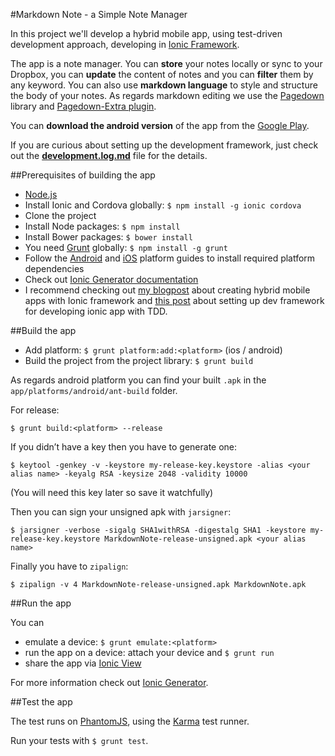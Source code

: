 #Markdown Note - a Simple Note Manager

In this project we'll develop a hybrid mobile app, using test-driven development approach, developing in [Ionic Framework](ionicframework.com).

The app is a note manager. You can **store** your notes locally or sync to your Dropbox, you can **update** the content of notes and you can **filter** them by any keyword. You can also use **markdown language** to style and structure the body of your notes. As regards markdown editing we use the [Pagedown](https://code.google.com/p/pagedown/wiki/PageDown) library and [Pagedown-Extra plugin](https://github.com/jmcmanus/pagedown-extra).

You can **download the android version** of the app from the [Google Play](https://play.google.com/store/apps/details?id=com.tompascall.MarkdownNote).

If you are curious about setting up the development framework, just check out the [**development.log.md**](https://github.com/tompascall/markdownNote/blob/master/development.log.md) file for the details.

##Prerequisites of building the app

- [Node.js](nodejs.org)
- Install Ionic and Cordova globally: ```$ npm install -g ionic cordova```
- Clone the project
- Install Node packages: ```$ npm install```
- Install Bower packages: ```$ bower install```
- You need [Grunt](http://gruntjs.com/) globally: ```$ npm install -g grunt```
- Follow the [Android]() and [iOS]() platform guides to install required platform dependencies
- Check out [Ionic Generator documentation](https://github.com/diegonetto/generator-ionic/tree/master/docs)
- I recommend checking out [my blogpost](http://js-workout.tompascall.com/lets-create-hybrid-mobile-apps-with-ionic-framework/) about creating hybrid mobile apps with Ionic framework and [this post](http://js-workout.tompascall.com/lets-develop-hybrid-mobile-apps-with-ionic-framework-ii/) about setting up dev framework for developing ionic app with TDD.

##Build the app

- Add platform: ```$ grunt platform:add:<platform>``` (ios / android)
- Build the project from the project library: ```$ grunt build```

As regards android platform you can find your built `.apk` in the `app/platforms/android/ant-build` folder.

For release:

```$ grunt build:<platform> --release```

If you didn’t have a key then you have to generate one:

```$ keytool -genkey -v -keystore my-release-key.keystore -alias <your alias name> -keyalg RSA -keysize 2048 -validity 10000```

(You will need this key later so save it watchfully)

Then you can sign your unsigned apk with `jarsigner`:

```$ jarsigner -verbose -sigalg SHA1withRSA -digestalg SHA1 -keystore my-release-key.keystore MarkdownNote-release-unsigned.apk <your alias name>```

Finally you have to `zipalign`:

```$ zipalign -v 4 MarkdownNote-release-unsigned.apk MarkdownNote.apk```

##Run the app

You can 

- emulate a device: ```$ grunt emulate:<platform>```
- run the app on a device: attach your device and ```$ grunt run```
- share the app via [Ionic View](http://view.ionic.io/)

For more information check out [Ionic Generator](https://github.com/diegonetto/generator-ionic#usage).

##Test the app

The test runs on [PhantomJS](http://phantomjs.org/), using the [Karma](http://karma-runner.github.io/0.12/index.html) test runner.

Run your tests with ```$ grunt test```.



